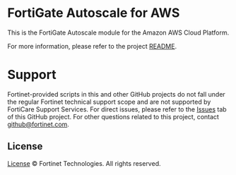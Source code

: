 # FortiGate Autoscale for AWS
This is the FortiGate Autoscale module for the Amazon AWS Cloud Platform.

For more information, please refer to the project [README](https://github.com/fortinet/fortigate-autoscale/blob/1.0/README.md).

# Support
Fortinet-provided scripts in this and other GitHub projects do not fall under the regular Fortinet technical support scope and are not supported by FortiCare Support Services.
For direct issues, please refer to the [Issues](https://github.com/fortinet/fortigate-autoscale/issues) tab of this GitHub project.
For other questions related to this project, contact [github@fortinet.com](mailto:github@fortinet.com).

## License
[License](https://github.com/fortinet/fortigate-autoscale/blob/1.0/LICENSE) © Fortinet Technologies. All rights reserved.
